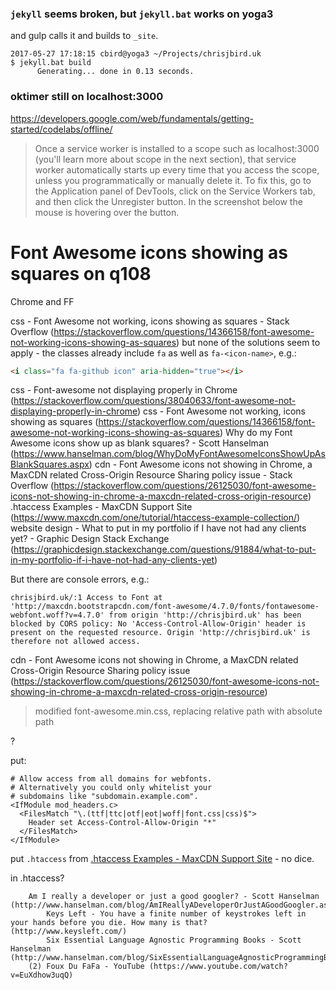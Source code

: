 


### `jekyll` seems broken, but `jekyll.bat` works on yoga3

and gulp calls it and builds to `_site`.

    2017-05-27 17:18:15 cbird@yoga3 ~/Projects/chrisjbird.uk
    $ jekyll.bat build
          Generating... done in 0.13 seconds.


### oktimer still on localhost:3000

https://developers.google.com/web/fundamentals/getting-started/codelabs/offline/
>Once a service worker is installed to a scope such as localhost:3000 (you'll learn more about scope in the next section), that service worker automatically starts up every time that you access the scope, unless you programmatically or manually delete it.
>To fix this, go to the Application panel of DevTools, click on the Service Workers tab, and then click the Unregister button. In the screenshot below the mouse is hovering over the button.


# Font Awesome icons showing as squares on q108

Chrome and FF

css - Font Awesome not working, icons showing as squares - Stack Overflow (https://stackoverflow.com/questions/14366158/font-awesome-not-working-icons-showing-as-squares)
but none of the solutions seem to apply - the classes already include `fa` as well as `fa-<icon-name>`, e.g.:

```html
<i class="fa fa-github icon" aria-hidden="true"></i>
```

css - Font-awesome not displaying properly in Chrome (https://stackoverflow.com/questions/38040633/font-awesome-not-displaying-properly-in-chrome)
css - Font Awesome not working, icons showing as squares (https://stackoverflow.com/questions/14366158/font-awesome-not-working-icons-showing-as-squares)
Why do my Font Awesome icons show up as blank squares? - Scott Hanselman (https://www.hanselman.com/blog/WhyDoMyFontAwesomeIconsShowUpAsBlankSquares.aspx)
cdn - Font Awesome icons not showing in Chrome, a MaxCDN related Cross-Origin Resource Sharing policy issue - Stack Overflow (https://stackoverflow.com/questions/26125030/font-awesome-icons-not-showing-in-chrome-a-maxcdn-related-cross-origin-resource)
.htaccess Examples - MaxCDN Support Site (https://www.maxcdn.com/one/tutorial/htaccess-example-collection/)
website design - What to put in my portfolio if I have not had any clients yet? - Graphic Design Stack Exchange (https://graphicdesign.stackexchange.com/questions/91884/what-to-put-in-my-portfolio-if-i-have-not-had-any-clients-yet)

But there are console errors, e.g.:

    chrisjbird.uk/:1 Access to Font at 'http://maxcdn.bootstrapcdn.com/font-awesome/4.7.0/fonts/fontawesome-webfont.woff?v=4.7.0' from origin 'http://chrisjbird.uk' has been blocked by CORS policy: No 'Access-Control-Allow-Origin' header is present on the requested resource. Origin 'http://chrisjbird.uk' is therefore not allowed access.

cdn - Font Awesome icons not showing in Chrome, a MaxCDN related Cross-Origin Resource Sharing policy issue (https://stackoverflow.com/questions/26125030/font-awesome-icons-not-showing-in-chrome-a-maxcdn-related-cross-origin-resource)


>modified font-awesome.min.css, replacing relative path with absolute path

?

put:

```
# Allow access from all domains for webfonts.
# Alternatively you could only whitelist your
# subdomains like "subdomain.example.com".
<IfModule mod_headers.c>
  <FilesMatch "\.(ttf|ttc|otf|eot|woff|font.css|css)$">
    Header set Access-Control-Allow-Origin "*"
  </FilesMatch>
</IfModule>
```

put `.htaccess` from [.htaccess Examples - MaxCDN Support Site](https://www.maxcdn.com/one/tutorial/htaccess-example-collection/) - no dice.


in .htaccess?

        Am I really a developer or just a good googler? - Scott Hanselman (http://www.hanselman.com/blog/AmIReallyADeveloperOrJustAGoodGoogler.aspx)
            Keys Left - You have a finite number of keystrokes left in your hands before you die. How many is that? (http://www.keysleft.com/)
            Six Essential Language Agnostic Programming Books - Scott Hanselman (http://www.hanselman.com/blog/SixEssentialLanguageAgnosticProgrammingBooks.aspx)
        (2) Foux Du FaFa - YouTube (https://www.youtube.com/watch?v=EuXdhow3uqQ)
